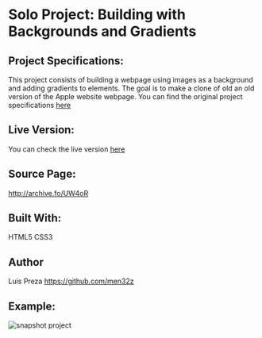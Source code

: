 # Solo Project: Building with Backgrounds and Gradients
## Project Specifications:

This project consists of building a webpage using images as a background and adding gradients to elements. The goal is to make a clone of old an old version of the Apple website webpage. You can find the original project specifications [here](https://www.theodinproject.com/courses/html5-and-css3/lessons/building-with-backgrounds-and-gradients)

## Live Version:

You can check the live version [here](https://raw.githack.com/men32z/apple-clone/feature-branch/index.html)

## Source Page:

http://archive.fo/UW4oR

## Built With:

HTML5 CSS3

## Author
Luis Preza https://github.com/men32z

## Example: <br>
![snapshot project](https://i.imgur.com/Urcy6iD.png)
